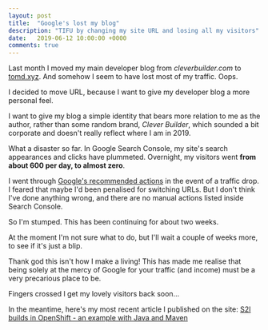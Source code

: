 ```yaml
---
layout: post
title:  "Google's lost my blog"
description: "TIFU by changing my site URL and losing all my visitors"
date:   2019-06-12 10:00:00 +0000
comments: true
---
```


Last month I moved my main developer blog from _cleverbuilder.com_ to [tomd.xyz][tomdxyz]. And somehow I seem to have lost most of my traffic. Oops.

I decided to move URL, because I want to give my developer blog a more personal feel. 

I want to give my blog a simple identity that bears more relation to me as the author, rather than some random brand, _Clever Builder_, which sounded a bit corporate and doesn't really reflect where I am in 2019.

What a disaster so far. In Google Search Console, my site's search appearances and clicks have plummeted. Overnight, my visitors went **from about 600 per day, to almost zero**.

I went through [Google's recommended actions][google] in the event of a traffic drop. I feared that maybe I'd been penalised for switching URLs. But I don't think I've done anything wrong, and there are no manual actions listed inside Search Console. 

So I'm stumped. This has been continuing for about two weeks.

At the moment I'm not sure what to do, but I'll wait a couple of weeks more, to see if it's just a blip.

Thank god this isn't how I make a living! This has made me realise that being solely at the mercy of Google for your traffic (and income) must be a very precarious place to be.

Fingers crossed I get my lovely visitors back soon...

In the meantime, here's my most recent article I published on the site: [S2I builds in OpenShift - an example with Java and Maven][article]

[tomdxyz]: https://tomd.xyz
[article]: https://tomd.xyz/articles/openshift-s2i-example/
[google]: https://support.google.com/webmasters/answer/9079473?hl=en

